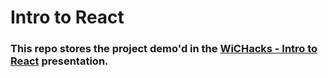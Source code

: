 # Intro to React

### This repo stores the project demo'd in the [WiCHacks - Intro to React](https://docs.google.com/presentation/d/1bZZG9nhFJdqFqCuF-Fzr84Tv-dtuQV1yzcW6Cw95Shs/edit?usp=sharing) presentation.
